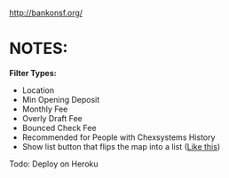 http://bankonsf.org/


# NOTES:


**Filter Types:**

- Location
- Min Opening Deposit
- Monthly Fee
- Overly Draft Fee
- Bounced Check Fee
- Recommended for People with Chexsystems History
- Show list button that flips the map into a list ([Like this](http://locations.weconnectchicago.org/#/?view_mode=map&training=1))


Todo:
Deploy on Heroku